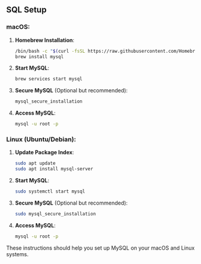 ## SQL Setup
### macOS:

1. **Homebrew Installation**:
   ```bash
   /bin/bash -c "$(curl -fsSL https://raw.githubusercontent.com/Homebrew/install/HEAD/install.sh)"
   brew install mysql
   ```

2. **Start MySQL**:
   ```bash
   brew services start mysql
   ```

3. **Secure MySQL** (Optional but recommended):
   ```bash
   mysql_secure_installation
   ```

4. **Access MySQL**:
   ```bash
   mysql -u root -p
   ```

### Linux (Ubuntu/Debian):

1. **Update Package Index**:
   ```bash
   sudo apt update
   sudo apt install mysql-server
   ```

2. **Start MySQL**:
   ```bash
   sudo systemctl start mysql
   ```

3. **Secure MySQL** (Optional but recommended):
   ```bash
   sudo mysql_secure_installation
   ```

4. **Access MySQL**:
   ```bash
   mysql -u root -p
   ```

These instructions should help you set up MySQL on your macOS and Linux systems.
